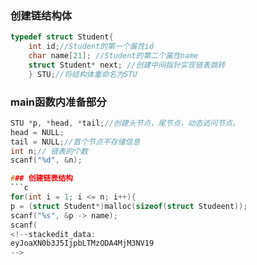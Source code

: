 ### 创建链结构体
```c
typedef struct Student{
	int id;//Student的第一个属性id
	char name[21]; //Student的第二个属性name
	struct Student* next; //创建中间指针实现链表跳转
	} STU;//将结构体重命名为STU
```
### main函数内准备部分
```c
STU *p, *head, *tail;//创建头节点，尾节点，动态访问节点。
head = NULL;
tail = NULL;//首个节点不存储信息
int n;// 链表的个数
scanf("%d", &n);

### 创建链表结构
```c
for(int i = 1; i <= n; i++){
p = (struct Student*)malloc(sizeof(struct Studeent));
scanf("%s", &p -> name);
scanf(
<!--stackedit_data:
eyJoaXN0b3J5IjpbLTMzODA4MjM3NV19
-->